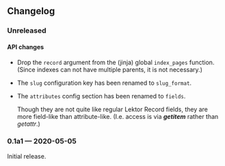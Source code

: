 ## Changelog

### Unreleased

#### API changes

- Drop the `record` argument from the (jinja) global `index_pages` function.
  (Since indexes can not have multiple parents, it is not necessary.)

- The `slug` configuration key has been renamed to `slug_format`.

- The `attributes` config section has been renamed to `fields`.

  Though they are not quite like regular Lektor Record fields, they
  are more field-like than attribute-like.  (I.e. access is via
  *__getitem__* rather than *getattr*.)

### 0.1a1 — 2020-05-05

Initial release.
